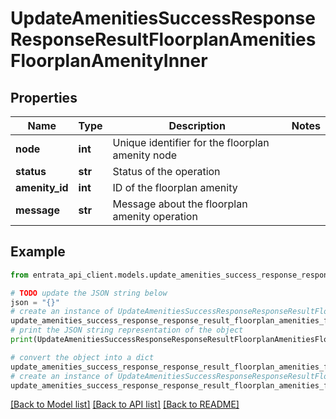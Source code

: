 # UpdateAmenitiesSuccessResponseResponseResultFloorplanAmenitiesFloorplanAmenityInner


## Properties

Name | Type | Description | Notes
------------ | ------------- | ------------- | -------------
**node** | **int** | Unique identifier for the floorplan amenity node | 
**status** | **str** | Status of the operation | 
**amenity_id** | **int** | ID of the floorplan amenity | 
**message** | **str** | Message about the floorplan amenity operation | 

## Example

```python
from entrata_api_client.models.update_amenities_success_response_response_result_floorplan_amenities_floorplan_amenity_inner import UpdateAmenitiesSuccessResponseResponseResultFloorplanAmenitiesFloorplanAmenityInner

# TODO update the JSON string below
json = "{}"
# create an instance of UpdateAmenitiesSuccessResponseResponseResultFloorplanAmenitiesFloorplanAmenityInner from a JSON string
update_amenities_success_response_response_result_floorplan_amenities_floorplan_amenity_inner_instance = UpdateAmenitiesSuccessResponseResponseResultFloorplanAmenitiesFloorplanAmenityInner.from_json(json)
# print the JSON string representation of the object
print(UpdateAmenitiesSuccessResponseResponseResultFloorplanAmenitiesFloorplanAmenityInner.to_json())

# convert the object into a dict
update_amenities_success_response_response_result_floorplan_amenities_floorplan_amenity_inner_dict = update_amenities_success_response_response_result_floorplan_amenities_floorplan_amenity_inner_instance.to_dict()
# create an instance of UpdateAmenitiesSuccessResponseResponseResultFloorplanAmenitiesFloorplanAmenityInner from a dict
update_amenities_success_response_response_result_floorplan_amenities_floorplan_amenity_inner_from_dict = UpdateAmenitiesSuccessResponseResponseResultFloorplanAmenitiesFloorplanAmenityInner.from_dict(update_amenities_success_response_response_result_floorplan_amenities_floorplan_amenity_inner_dict)
```
[[Back to Model list]](../README.md#documentation-for-models) [[Back to API list]](../README.md#documentation-for-api-endpoints) [[Back to README]](../README.md)


